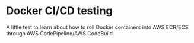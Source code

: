 # Docker CI/CD testing
A little test to learn about how to roll Docker containers into AWS ECR/ECS through AWS CodePipeline/AWS CodeBuild.

